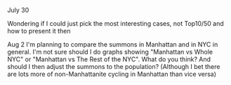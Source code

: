 July 30

Wondering if I could just pick the most interesting cases, not Top10/50 and how to present it then

Aug 2
I'm planning to compare the summons in Manhattan and in NYC in general. I'm not sure should I do graphs showing "Manhattan vs Whole NYC" or "Manhattan vs The Rest of the NYC". What do you think? And should I then adjust the summons to the population? (Although I bet there are lots more of non-Manhattanite cycling in Manhattan than vice versa)

